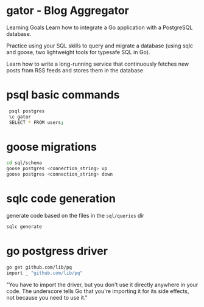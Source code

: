 # gator - Blog Aggregator

Learning Goals
Learn how to integrate a Go application with a PostgreSQL database.

Practice using your SQL skills to query and migrate a database (using sqlc and goose, two lightweight tools for typesafe SQL in Go).

Learn how to write a long-running service that continuously fetches new posts from RSS feeds and stores them in the database


# psql basic commands

```bash
 psql postgres
 \c gator
 SELECT * FROM users;
```


# goose migrations

```bash
cd sql/schema
goose postgres <connection_string> up
goose postgres <connection_string> down
```

# sqlc code generation 

generate code based on the files in the `sql/queries` dir

```bash 
sqlc generate
```
# go postgress driver

```bash
go get github.com/lib/pq
import _ "github.com/lib/pq"
```

"You have to import the driver, but you don't use it directly anywhere in your code. The underscore tells Go that you're importing it for its side effects, not because you need to use it."